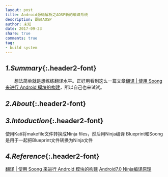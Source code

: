 ```yaml
---
layout: post
title: Android源码解析之AOSP新的编译系统
description: 翻译AOSP
author: 未知
date: 2017-09-23
share: true
comments: true
tag:
- build system
---
```

## *1.Summary*{:.header2-font}
&emsp;&emsp;想法简单就是想练练翻译水平。正好用看到这么一篇文章[翻译 | 使用 Soong 来进行 Android 模块的构建](http://www.10tiao.com/html/685/201704/2649516116/1.html)，所以自己也来试试。
## *2.About*{:.header2-font}

## *3.Intoduction*{:.header2-font}

使用Kati将makefile文件转换成Ninja files，然后用Ninja编译
Blueprint和Soong是用于一起把Blueprint文件转换为Ninja文件

## *4.Reference*{:.header2-font}
[翻译 | 使用 Soong 来进行 Android 模块的构建](http://www.10tiao.com/html/685/201704/2649516116/1.html)
[Android7.0 Ninja编译原理](http://blog.csdn.net/chaoy1116/article/details/53063082)
